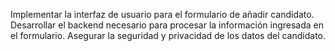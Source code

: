 Implementar la interfaz de usuario para el formulario de añadir candidato.
Desarrollar el backend necesario para procesar la información ingresada en el formulario.
Asegurar la seguridad y privacidad de los datos del candidato.